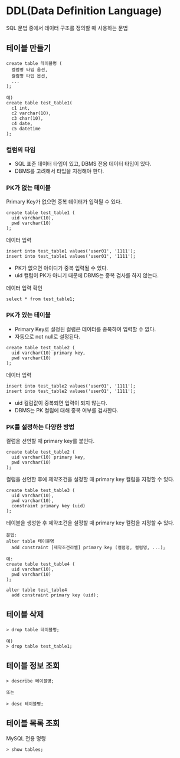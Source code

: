 # DDL(Data Definition Language)
SQL 문법 중에서 데이터 구조를 정의할 때 사용하는 문법

## 테이블 만들기
~~~~
create table 테이블명 (
  컬럼명 타입 옵션,
  컬럼명 타입 옵션, 
  ...
);

예)
create table test_table1(
  c1 int,
  c2 varchar(10),
  c3 char(10),
  c4 date,
  c5 datetime
);
~~~~

### 컬럼의 타입
- SQL 표준 데이터 타입이 있고, DBMS 전용 데이터 타입이 있다. 
- DBMS를 고려해서 타입을 지정해야 한다.

### PK가 없는 테이블
Primary Key가 없으면 중복 데이터가 입력될 수 있다.
~~~~
create table test_table1 (
  uid varchar(10),
  pwd varchar(10)
);
~~~~

데이터 입력
~~~~
insert into test_table1 values('user01', '1111');
insert into test_table1 values('user01', '1111'); 
~~~~
- PK가 없으면 아이디가 중복 입력될 수 있다.
- uid 컬럼이 PK가 아니기 때문에 DBMS는 중복 검사를 하지 않는다.

데이터 입력 확인
~~~~
select * from test_table1;
~~~~

### PK가 있는 테이블
- Primary Key로 설정된 컬럼은 데이터를 중복하여 입력할 수 없다.
- 자동으로 not null로 설정된다.
~~~~
create table test_table2 (
  uid varchar(10) primary key,
  pwd varchar(10)
);
~~~~

데이터 입력
~~~~
insert into test_table2 values('user01', '1111');
insert into test_table2 values('user01', '1111'); 
~~~~
- uid 컬럼값이 중복되면 입력이 되지 않는다.
- DBMS는 PK 컬럼에 대해 중복 여부를 검사한다.

### PK를 설정하는 다양한 방법
컬럼을 선언할 때 primary key를 붙인다.
~~~~
create table test_table2 (
  uid varchar(10) primary key,
  pwd varchar(10)
);
~~~~

컬럼을 선언한 후에 제약조건을 설정할 때 primary key 컬럼을 지정할 수 있다.
~~~~
create table test_table3 (
  uid varchar(10),
  pwd varchar(10),
  constraint primary key (uid)
);
~~~~

테이블을 생성한 후 제약조건을 설정할 때 primary key 컬럼을 지정할 수 있다.
~~~~
문법:
alter table 테이블명 
  add constraint [제약조건라벨] primary key (컬럼명, 컬럼명, ...);

예:   
create table test_table4 (
  uid varchar(10),
  pwd varchar(10)
);

alter table test_table4
  add constraint primary key (uid);

~~~~


## 테이블 삭제
~~~~
> drop table 테이블명;

예)
> drop table test_table1;

~~~~

## 테이블 정보 조회
~~~~ 
> describe 테이블명;

또는

> desc 테이블명;

~~~~

## 테이블 목록 조회
MySQL 전용 명령
~~~~
> show tables;

~~~~










